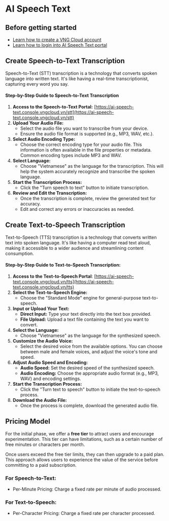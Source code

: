 # AI Speech Text

## Before getting started

* [Learn how to create a VNG Cloud account](https://docs.vngcloud.vn/vng-cloud-document/vn/huong-dan-su-dung-tai-khoan)
* [Learn how to login into AI Speech Text portal](https://docs.vngcloud.vn/vng-cloud-document/vn/identity-and-access-management-iam/cac-loai-dinh-danh-iam/tai-khoan-user-accounts/cach-dang-nhap-vao-vng-cloud)

## Create Speech-to-Text Transcription

Speech-to-Text (STT) transcription is a technology that converts spoken language into written text. It's like having a real-time transcriptionist, capturing every word you say.

#### Step-by-Step Guide to Speech-to-Text Transcription 

1. **Access to the Speech-to-Text Portal:** [https://ai-speech-text.console.vngcloud.vn/stt](https://ai-speech-text.console.vngcloud.vn/stt)
2. **Upload Your Audio File:**
   * Select the audio file you want to transcribe from your device.
   * Ensure the audio file format is supported (e.g., MP3, WAV, etc.).
3. **Select Audio Encoding Type:**
   * Choose the correct encoding type for your audio file. This information is often available in the file properties or metadata. Common encoding types include MP3 and WAV.
4. **Select Language:**
   * Choose "Vietnamese" as the language for the transcription. This will help the system accurately recognize and transcribe the spoken language.
5. **Start the Transcription Process:**
   * Click the "Turn speech to text" button to initiate transcription.
6. **Review and Edit the Transcription:**
   * Once the transcription is complete, review the generated text for accuracy.
   * Edit and correct any errors or inaccuracies as needed.

## Create Text-to-Speech Transcription

Text-to-Speech (TTS) transcription is a technology that converts written text into spoken language. It's like having a computer read text aloud, making it accessible to a wider audience and streamlining content consumption.

#### Step-by-Step Guide to Text-to-Speech Transcription: 

1. **Access to the Text-to-Speech Portal**: [https://ai-speech-text.console.vngcloud.vn/tts](https://ai-speech-text.console.vngcloud.vn/tts)
2. **Select the Text-to-Speech Engine:**
   * Choose the "Standard Mode" engine for general-purpose text-to-speech.
3. **Input or Upload Your Text:**
   * **Direct Input:** Type your text directly into the text box provided.
   * **File Upload:** Upload a text file containing the text you want to convert.
4. **Select the Language:**
   * Choose "Vietnamese" as the language for the synthesized speech.
5. **Customize the Audio Voice:**
   * Select the desired voice from the available options. You can choose between male and female voices, and adjust the voice's tone and speed.
6. **Adjust Audio Speed and Encoding:**
   * **Audio Speed:** Set the desired speed of the synthesized speech.
   * **Audio Encoding:** Choose the appropriate audio format (e.g., MP3, WAV) and encoding settings.
7. **Start the Transcription Process:**
   * Click the "Turn text to speech" button to initiate the text-to-speech process.
8. **Download the Audio File:**
   * Once the process is complete, download the generated audio file.

## Pricing Model

For the initial phase, we offer a **free tier** to attract users and encourage experimentation. This tier can have limitations, such as a certain number of free minutes or characters per month.

Once users exceed the free tier limits, they can then upgrade to a paid plan. This approach allows users to experience the value of the service before committing to a paid subscription.

### **For Speech-to-Text:**

* Per-Minute Pricing: Charge a fixed rate per minute of audio processed.

### **For Text-to-Speech:**

* Per-Character Pricing: Charge a fixed rate per character processed.

